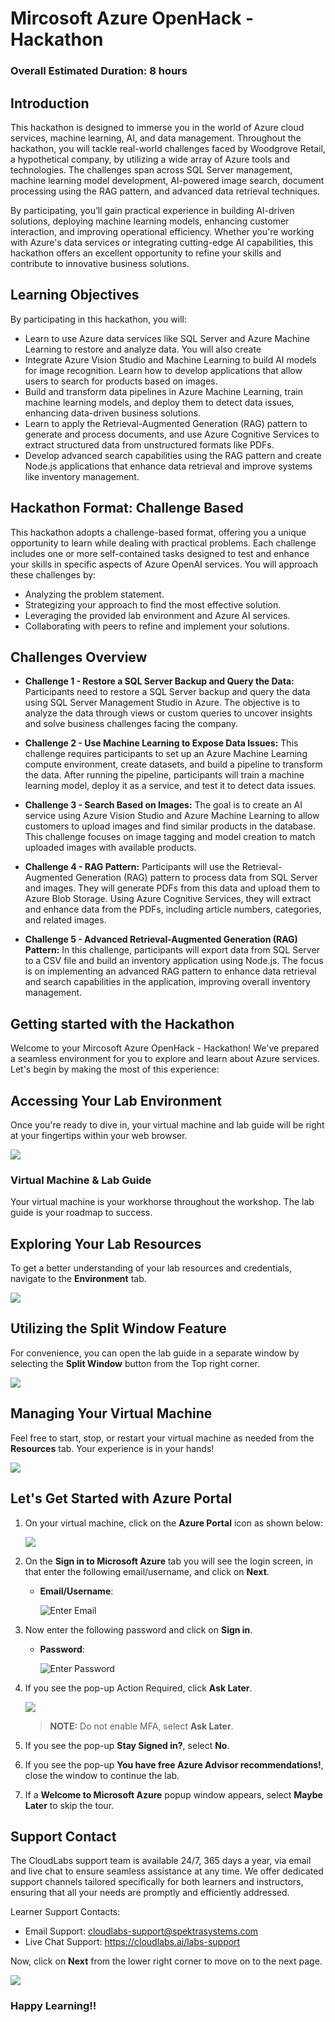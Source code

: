 # Mircosoft Azure OpenHack - Hackathon

### Overall Estimated Duration: 8 hours

## Introduction

This hackathon is designed to immerse you in the world of Azure cloud services, machine learning, AI, and data management. Throughout the hackathon, you will tackle real-world challenges faced by Woodgrove Retail, a hypothetical company, by utilizing a wide array of Azure tools and technologies. The challenges span across SQL Server management, machine learning model development, AI-powered image search, document processing using the RAG pattern, and advanced data retrieval techniques.

By participating, you’ll gain practical experience in building AI-driven solutions, deploying machine learning models, enhancing customer interaction, and improving operational efficiency. Whether you're working with Azure's data services or integrating cutting-edge AI capabilities, this hackathon offers an excellent opportunity to refine your skills and contribute to innovative business solutions.

## Learning Objectives

By participating in this hackathon, you will:

- Learn to use Azure data services like SQL Server and Azure Machine Learning to restore and analyze data. You will also create
- Integrate Azure Vision Studio and Machine Learning to build AI models for image recognition. Learn how to develop applications that allow users to search for products based on images.
- Build and transform data pipelines in Azure Machine Learning, train machine learning models, and deploy them to detect data issues, enhancing data-driven business solutions.
- Learn to apply the Retrieval-Augmented Generation (RAG) pattern to generate and process documents, and use Azure Cognitive Services to extract structured data from unstructured formats like PDFs.
- Develop advanced search capabilities using the RAG pattern and create Node.js applications that enhance data retrieval and improve systems like inventory management.

## Hackathon Format: Challenge Based

This hackathon adopts a challenge-based format, offering you a unique opportunity to learn while dealing with practical problems. Each challenge includes one or more self-contained tasks designed to test and enhance your skills in specific aspects of Azure OpenAI services. You will approach these challenges by:

- Analyzing the problem statement.
- Strategizing your approach to find the most effective solution.
- Leveraging the provided lab environment and Azure AI services.
- Collaborating with peers to refine and implement your solutions.

## Challenges Overview

- **Challenge 1 - Restore a SQL Server Backup and Query the Data:** Participants need to restore a SQL Server backup and query the data using SQL Server Management Studio in Azure. The objective is to analyze the data through views or custom queries to uncover insights and solve business challenges facing the company.

- **Challenge 2 - Use Machine Learning to Expose Data Issues:** This challenge requires participants to set up an Azure Machine Learning compute environment, create datasets, and build a pipeline to transform the data. After running the pipeline, participants will train a machine learning model, deploy it as a service, and test it to detect data issues.

- **Challenge 3 - Search Based on Images:** The goal is to create an AI service using Azure Vision Studio and Azure Machine Learning to allow customers to upload images and find similar products in the database. This challenge focuses on image tagging and model creation to match uploaded images with available products.

- **Challenge 4 - RAG Pattern:** Participants will use the Retrieval-Augmented Generation (RAG) pattern to process data from SQL Server and images. They will generate PDFs from this data and upload them to Azure Blob Storage. Using Azure Cognitive Services, they will extract and enhance data from the PDFs, including article numbers, categories, and related images.

- **Challenge 5 - Advanced Retrieval-Augmented Generation (RAG) Pattern:** In this challenge, participants will export data from SQL Server to a CSV file and build an inventory application using Node.js. The focus is on implementing an advanced RAG pattern to enhance data retrieval and search capabilities in the application, improving overall inventory management.

## Getting started with the Hackathon

Welcome to your Mircosoft Azure OpenHack - Hackathon! We've prepared a seamless environment for you to explore and learn about Azure services. Let's begin by making the most of this experience:
 
## Accessing Your Lab Environment
 
Once you're ready to dive in, your virtual machine and lab guide will be right at your fingertips within your web browser.

  ![](images/labguide01.png)

### Virtual Machine & Lab Guide
 
Your virtual machine is your workhorse throughout the workshop. The lab guide is your roadmap to success.
 
## Exploring Your Lab Resources
 
To get a better understanding of your lab resources and credentials, navigate to the **Environment** tab.
 
![](images/env-01.png)
 
## Utilizing the Split Window Feature
 
For convenience, you can open the lab guide in a separate window by selecting the **Split Window** button from the Top right corner.
 
![](images/split-01.png)
 
## Managing Your Virtual Machine
 
Feel free to start, stop, or restart your virtual machine as needed from the **Resources** tab. Your experience is in your hands!

![](images/resourses.png)

## Let's Get Started with Azure Portal
 
1. On your virtual machine, click on the **Azure Portal** icon as shown below:
 
   ![](images/azure-portal-edge.png)

1. On the **Sign in to Microsoft Azure** tab you will see the login screen, in that enter the following email/username, and click on **Next**. 

   * **Email/Username**: <inject key="AzureAdUserEmail"></inject>
   
     ![](images/user-email.png "Enter Email")
     
1. Now enter the following password and click on **Sign in**.
   
   * **Password**: <inject key="AzureAdUserPassword"></inject>
   
     ![](images/user-pass.png "Enter Password")

1. If you see the pop-up Action Required, click **Ask Later**.

   ![](images/asklater.png)

   >**NOTE:** Do not enable MFA, select **Ask Later**.
     
1. If you see the pop-up **Stay Signed in?**, select **No**.

1. If you see the pop-up **You have free Azure Advisor recommendations!**, close the window to continue the lab.

1. If a **Welcome to Microsoft Azure** popup window appears, select **Maybe Later** to skip the tour.
   
## Support Contact
 
The CloudLabs support team is available 24/7, 365 days a year, via email and live chat to ensure seamless assistance at any time. We offer dedicated support channels tailored specifically for both learners and instructors, ensuring that all your needs are promptly and efficiently addressed.

Learner Support Contacts:
- Email Support: cloudlabs-support@spektrasystems.com
- Live Chat Support: https://cloudlabs.ai/labs-support

Now, click on **Next** from the lower right corner to move on to the next page.

![](images/lab-next.png)

### Happy Learning!!

